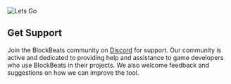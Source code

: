 <img src="Media\blockbeats.png" alt="Lets Go"> </img>

<div>
  <h2>Get Support</h2>
  <p>Join the BlockBeats community on <a href="https://discord.gg/uKEAHxSaGn">Discord</a> for support. Our community is active and dedicated to providing help and assistance to game developers who use BlockBeats in their projects. We also welcome feedback and suggestions on how we can improve the tool.</p>
</div>
